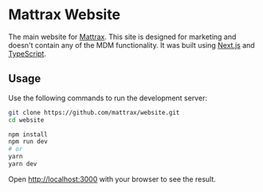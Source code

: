 # Mattrax Website

The main website for [Mattrax](https://mattrax.app). This site is designed for marketing and doesn't contain any of the MDM functionality. It was built using [Next.js](https://nextjs.org) and [TypeScript](https://www.typescriptlang.org).

## Usage

Use the following commands to run the development server:

```bash
git clone https://github.com/mattrax/website.git
cd website

npm install
npm run dev
# or
yarn
yarn dev
```

Open [http://localhost:3000](http://localhost:3000) with your browser to see the result.
